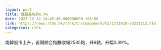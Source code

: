 ```yaml
---
layout: post
title: 韓股高收約0.4%
date: 2023-12-12 14:45:49.000000000 +08:00
link: https://news.rthk.hk/rthk/ch/component/k2/1731918-20231212.htm
categories: rthk
---
```


南韓股市上升，首爾綜合指數收報2535點，升9點，升幅0.39%。
